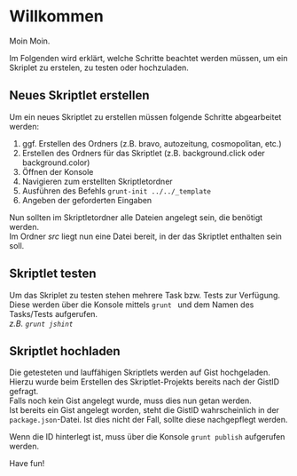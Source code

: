 # Willkommen

Moin Moin. 

Im Folgenden wird erklärt, welche Schritte beachtet werden müssen, um ein Skriplet zu erstelen, zu testen oder hochzuladen.

## Neues Skriptlet erstellen

Um ein neues Skriptlet zu erstellen müssen folgende Schritte abgearbeitet werden:  
1. ggf. Erstellen des Ordners (z.B. bravo, autozeitung, cosmopolitan, etc.)  
2. Erstellen des Ordners für das Skriptlet (z.B. background.click oder background.color)  
3. Öffnen der Konsole  
4. Navigieren zum erstellten Skriptletordner  
5. Ausführen des Befehls `grunt-init ../../_template`  
6. Angeben der geforderten Eingaben  

Nun sollten im Skriptletordner alle Dateien angelegt sein, die benötigt werden.   
Im Ordner *src* liegt nun eine Datei bereit, in der das Skriptlet enthalten sein soll.

## Skriptlet testen

Um das Skriplet zu testen stehen mehrere Task bzw. Tests zur Verfügung. Diese werden über die Konsole mittels `grunt ` und dem Namen des Tasks/Tests aufgerufen.  
*z.B. `grunt jshint`*

## Skriptlet hochladen

Die getesteten und lauffähigen Skriptlets werden auf Gist hochgeladen. Hierzu wurde beim Erstellen des Skriptlet-Projekts bereits nach der GistID gefragt.  
Falls noch kein Gist angelegt wurde, muss dies nun getan werden.  
Ist bereits ein Gist angelegt worden, steht die GistID wahrscheinlich in der `package.json`-Datei. Ist dies nicht der Fall, sollte diese nachgepflegt werden. 

Wenn die ID hinterlegt ist, muss über die Konsole `grunt publish` aufgerufen werden.  

Have fun!
